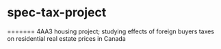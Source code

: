 # spec-tax-project
=======
4AA3 housing project; studying effects of foreign buyers taxes on residential real estate prices in Canada
